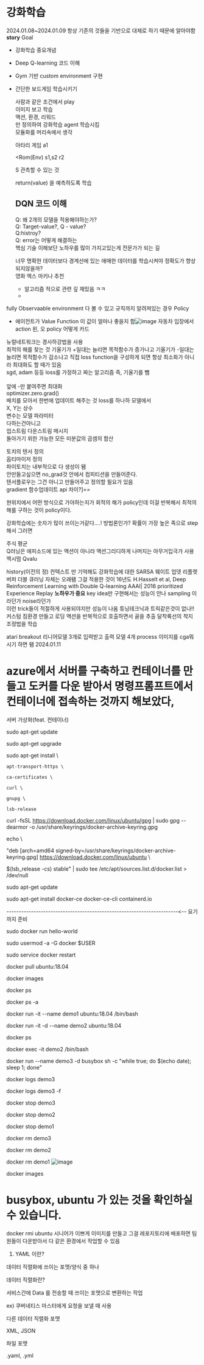 # 강화학습
2024.01.08~2024.01.09
항상 기존의 것들을 기반으로 대체로 하기 때문에 알아야함
**story**
Goal
- 강화학습 중요개념
- Deep Q-learning 코드 이해
- Gym 기반 custom environment 구현
- 간단한 보드게임 학습시키기

  사람과 같은 조건에서 play<br/>
  이미지 보고 학습<br/>
  액션, 환경, 리워드<br/>
  만 정의하여 강화학습 agent 학습시킴<br/>
  모듈화를 머리속에서 생각<br/>

  아타리 게임
  <Agent> a1
  
  <Rom(Env) s1,s2
  r2
  
  S 관측할 수 있는 것

  return(value) 을 예측하도록 학습

  ## DQN 코드 이해
  Q: 왜 2개의 모델을 적용해야하는가?<br/>
  Q: Target-value?, Q - value?<br/>
  Q:histroy?<br/>
  Q: error는 어떻게 해결하는<br/>
  핵심 기술 이해보단 노하우를 많이 가지고있는게 전문가가 되는 길<br/>

  너무 명확한 데이터보다 경계선에 있는 애매한 데이터를 학습시켜야 정확도가 향상되지않을까?<br/>
  영화 엑스 마키나 추천<br/>
  - 알고리즘 적으로 관련 깊 재밌음 ㅋㅋ
  - 
fully Observaable environment
다 볼 수 있고 규칙까지 알려져있는 경우
Policy
- 에이전트가
Value Function
이 값이 얼마나 좋을지
합![image](https://github.com/barabonda/SK-AI-FLY/assets/108683454/23393fd2-10a0-4c51-8690-abbe375ad2ba)
자동차 입장에서 action 왼, 오
policy 
어떻게 카드

뉴럴네트워크는 경사하강법을 사용  
최적의 해를 찾는 것
기울기가 +일대는 늘리면 목적함수가 증가나고
기울기가 -일대는 늘리면 목적함수가 감소나고
직접 loss function을 구성하게 되면 항상 최소화가 아니라 최대화도 할 때가 있음<br/>
sgd, adam 등등 loss를 가정하고 짜는 알고리즘 즉, 기울기를 뺌<br/>  
앞에 -만 붙여주면 최대화  <br/>
optimizer.zero.grad()<br/>
배치를 모아서 한번에 업데이트 해주는 것 loss를 하나하
모델에서<br/>
X, Y는 상수<br/>
변수는 모델 파라미터<br/>
다하는건아니고<br/>
업스트림 다운스트림 메시지<br/>
돌아가기 위한 가능한 모든 미분값의 곱셈의 합산<br/>

토치의 텐서 정의  <br/>
옵티마이저 정의  <br/>
파이토치는 내부적으로 다 생성이 됌<br/>
안만들고싶으면 no_grad것 안에서 컴피티션을 만들어준다.<br/>
텐서플로우는 그건 아니고 만들어주고 정의할 필요가 있음<br/>
gradient 함수업데이트 api 차이?]==<br/>

현위치에서 어떤 방식으로 가야하는지가  회적의 해가 policy인데 
이걸 반복해서 최적의 해를 구하는 것이 policy이다.


강화학습에는 숫자가 많이 쓰이는거같다....!
방법론인가?
확률이 가장 높은 족으로 step해서 그러면 

주식 평균                                                                                                                                                                                     
Q러닝은 에피소드에 있는 액션이 아니라 액션그리디하게
나머지는 아무거입극가 사용 맥시멈 Qvalu

history(이전의 정) 컨텍스트 만 기억해도 강화학습에 대한
SARSA
웨이트 업뎃
리플렛버퍼
더블 큐러닝 자체는 오래됌
그걸 적용한 것이 16년도
H.Hasselt et al, Deep Reinforcement Learning with Double Q-learning AAAI| 2016
prioritized Experience Replay
**노하우가 중요**
key idea만 구현해서는 성능이 안나
sampling 이라던가 noise라던가  
이런 trick들이 적절하게 사용되야지만 성능이 나옴 튜닝테크닉과 트릭같은것이 없나!!  
커스텀 짐환경 만들고 로딩 액션을 반복적으로 호출하면서 골을 추출
달착륙선의 착지 조정법을 학습                    
                                       
atari  breakout
리니어모델 3개로 입력받고 출력 모델 4개
process
이미지를 cga뭐시기 하면 됌
2024.01.11
# azure에서 서버를 구축하고 컨테이너를 만들고 도커를 다운 받아서 명령프롬프트에서컨테이너에 접속하는 것까지 해보았다,

서버 가상화(feat. 컨테이너)
 

sudo apt-get update 

sudo apt-get upgrade 

 

sudo apt-get install \ 

    apt-transport-https \ 

    ca-certificates \ 

    curl \ 

    gnupg \ 

    lsb-release 

 

curl -fsSL https://download.docker.com/linux/ubuntu/gpg | sudo gpg --dearmor -o /usr/share/keyrings/docker-archive-keyring.gpg 

 

echo \ 

  "deb [arch=amd64 signed-by=/usr/share/keyrings/docker-archive-keyring.gpg] https://download.docker.com/linux/ubuntu \ 

  $(lsb_release -cs) stable" | sudo tee /etc/apt/sources.list.d/docker.list > /dev/null 

 

sudo apt-get update 

sudo apt-get install docker-ce docker-ce-cli containerd.io 

----------------------------------------------------------------------<-- 요기까지 준비 

sudo docker run hello-world 

 

sudo usermod -a -G docker $USER 

sudo service docker restart 

 

docker pull ubuntu:18.04 

 

docker images 

 

docker ps 

docker ps -a 

 

docker run -it --name demo1 ubuntu:18.04 /bin/bash 

 

docker run -it -d --name demo2 ubuntu:18.04 

docker ps 

 

docker exec -it demo2 /bin/bash 

 

docker run --name demo3 -d busybox sh -c "while true; do $(echo date); sleep 1; done" 

 

docker logs demo3 

docker logs demo3 -f 

 

docker stop demo3 

docker stop demo2 

docker stop demo1 

 

docker rm demo3 

docker rm demo2 

docker rm demo1 
![image](https://github.com/barabonda/SK-AI-FLY/assets/108683454/4acfff22-53f5-421b-b4f5-25a8baaa53b4)

 

docker images 

# busybox, ubuntu 가 있는 것을 확인하실 수 있습니다. 

docker rmi ubuntu 
시니어가 이쁘게 이미지를 만들고 그걸 레포지토리에 배포하면 팀원들이 다운받아서 다 같은 환경에서 작업할 수 있음


1. YAML 이란? 

데이터 직렬화에 쓰이는 포맷/양식 중 하나  

데이터 직렬화란?  

서비스간에 Data 를 전송할 때 쓰이는 포맷으로 변환하는 작업  

ex) 쿠버네티스 마스터에게 요청을 보낼 때 사용 

다른 데이터 직렬화 포맷  

XML, JSON 

파일 포맷  

.yaml, .yml 


 

